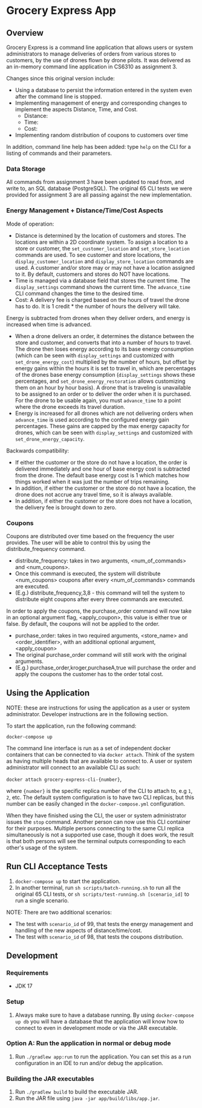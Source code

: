 # Grocery Express App

## Overview

Grocery Express is a command line application that allows users or system administrators to manage deliveries of orders
from various stores to customers, by the use of drones flown by drone pilots. It was delivered as an in-memory command
line application in CS6310 as assignment 3.

Changes since this original version include:
* Using a database to persist the information entered in the system even after the command line is stopped.
* Implementing management of energy and corresponding changes to implement the aspects Distance, Time, and Cost.
  * Distance:
  * Time:
  * Cost:
* Implementing random distribution of coupons to customers over time 

In addition, command line help has been added: type `help` on the CLI for a listing of commands and their parameters.

### Data Storage

All commands from assignment 3 have been updated to read from, and write to, an SQL database (PostgreSQL). The original
65 CLI tests we were provided for assignment 3 are all passing against the new implementation.

### Energy Management + Distance/Time/Cost Aspects

Mode of operation:

* Distance is determined by the location of customers and stores. The locations are within a 2D coordinate system.
  To assign a location to a store or customer, the `set_customer_location` and `set_store_location` commands are used.
  To see customer and store locations, the `display_customer_location` and `display_store_location` commands are used.
  A customer and/or store may or may not have a location assigned to it.
  By default, customers and stores do NOT have locations.
* Time is managed via a database field that stores the current time. The `display_settings` command
  shows the current time. The `advance_time` CLI command changes the time to the desired time.
* Cost: A delivery fee is charged based on the hours of travel the drone has to do. It is 1 credit * the number of
  hours the delivery will take.

Energy is subtracted from drones when they deliver orders, and energy is increased when time is advanced.

* When a drone delivers an order, it determines the distance between the store and customer, and converts that into a
  number of hours to travel. The drone then loses energy according to its base energy consumption (which can be seen
  with `display_settings` and customized with `set_drone_energy_cost`) multiplied by the number of hours, but offset by
  energy gains within the hours it is set to travel in, which are percentages of the drones base energy consumption
  (`display_settings` shows these percentages, and `set_drone_energy_restoration` allows customizing them on an hour by
  hour basis). A drone that is traveling is unavailable to be assigned to an order or to deliver the order when it is
  purchased. For the drone to be usable again, you must `advance_time` to a point where the drone exceeds its travel
  duration.
* Energy is increased for all drones which are not delivering orders when `advance_time` is used according to the
  configured energy gain percentages. These gains are capped by the max energy capacity for drones, which can be seen
  with `display_settings` and customized with `set_drone_energy_capacity`.

Backwards compatibility:

* If either the customer or the store do not have a location, the order is delivered immediately and one hour of base
  energy cost is subtracted from the drone. The default base energy cost is 1 which matches how things worked when it
  was just the number of trips remaining.
* In addition, if either the customer or the store do not have a location, the drone does not accrue any travel time,
  so it is always available.
* In addition, if either the customer or the store does not have a location, the delivery fee is brought down to zero.

### Coupons
Coupons are distributed over time based on the frequency the user provides. The user will be able to control this by 
using the distribute_frequency command.

* distribute_frequency: takes in two arguments, <num_of_commands> and <num_coupons>.
* Once this command is executed, the system will distribute <num_coupons> coupons after every <num_of_commands> commands
are executed.
* (E.g.) distribute_frequency,3,8 - this command will tell the system to distribute eight coupons after every three commands are executed.

In order to apply the coupons, the purchase_order command will now take in an optional argument flag, <apply_coupon>,
this value is either true or false. By default, the coupons will not be applied to the order.

* purchase_order: takes in two required arguments, <store_name> and <order_identifier>, with an additional optional argument, <apply_coupon>
* The original purchase_order command will still work with the original arguments.
* (E.g.) purchase_order,kroger,purchaseA,true will purchase the order and apply the coupons the customer has to the order total cost.



## Using the Application

NOTE: these are instructions for using the application as a user or system administrator. Developer instructions are in
the following section.

To start the application, run the following command:

`docker-compose up`

The command line interface is run as a set of independent docker containers that can be connected to via `docker attach`.
Think of the system as having multiple heads that are available to connect to. A user or system administrator will
connect to an available CLI as such:

`docker attach grocery-express-cli-{number}`,

where `{number}` is the specific replica number of the CLI to attach to, e.g `1`, `2`, etc. The default system
configuration is to have two CLI replicas, but this number can be easily changed in the `docker-compose.yml`
configuration.

When they have finished using the CLI, the user or system administrator issues the `stop` command. Another person can
now use this CLI container for their purposes. Multiple persons connecting to the same CLI replica simultaneously is not
a supported use case, though it does work, the result is that both persons will see the terminal outputs corresponding
to each other's usage of the system.

## Run CLI Acceptance Tests

1. `docker-compose up` to start the application.
2. In another terminal, run `sh scripts/batch-running.sh` to run all the original 65 CLI tests, or
   `sh scripts/test-running.sh [scenario_id]` to run a single scenario.

NOTE: There are two additional scenarios:
  * The test with `scenario_id` of 99, that tests the energy management and handling of the new aspects of
    distance/time/cost.
  * The test with `scenario_id` of 98, that tests the coupons distribution.

## Development

### Requirements

* JDK 17

### Setup

1. Always make sure to have a database running. By using `docker-compose up db` you will have a database that the
   application will know how to connect to even in development mode or via the JAR executable.

### Option A: Run the application in normal or debug mode

1. Run `./gradlew app:run` to run the application. You can set this as a run configuration in an IDE to run and/or
   debug the application.

### Building the JAR executables

1. Run `./gradlew build` to build the executable JAR.
2. Run the JAR file using `java -jar app/build/libs/app.jar`.